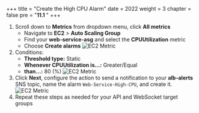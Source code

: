 +++
title = "Create the High CPU Alarm"
date = 2022
weight = 3
chapter = false
pre = "<b>11.1 </b>"
+++
1. Scroll down to **Metrics** from dropdown menu, click **All metrics** 
    - Navigate to **EC2** > **Auto Scaling Group**
    - Find your **web-service-asg** and select the **CPUUtilization** metric
    - Choose **Create alarms**
![EC2 Metric](/images/11-CW/11.1-HighCPUAlarm/06-CPUUtilization.png)
1. Conditions:
    - **Threshold type:** Static
    - **Whenever CPUUtilization is...:** Greater/Equal
    - **than...:** 80 (%)
![EC2 Metric](/images/11-CW/11.1-HighCPUAlarm/07-ConfigCPUUtilization.png)
1. Click **Next**, configure the action to send a notification to your **alb-alerts** SNS topic, name the alarm `Web-Service-High-CPU`, and create it.
![EC2 Metric](/images/11-CW/11.1-HighCPUAlarm/08-ConfigNoti.png)
1. Repeat these steps as needed for your API and WebSocket target groups
